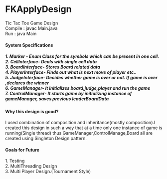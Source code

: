 # FKApplyDesign
Tic Tac Toe Game Design<br>
    Compile : javac Main.java<br>
    Run    : java Main<br>
   
<h4> System Specifications<h5>
    1. Marker - Enum Class  for the symbols which can be present in one cell. <br>
    2. CellInterface- Deals with single cell data<br>
    3. BoardInterface- Stores Board related data<br>
    4. PlayerInterface- Finds out what is next move of player etc..<br>
    5. JudgeInterface- Decides whether game is over or not. If game is over ,declares the winner<br> 
    6. GameManager- It Initializes board,judge,player and run the game<br>
    7. ControlManager- It starts game by initializing instance of gameManager, saves previous leaderBoardData<br>
   
  <h4> Why this design is good? </h4>
    I used combination of composition and inheritance(mostly composition).I created this design in such a way that at a time only one instance of game is running(Single thread) thus GameManager,ControlManage,Board all are created using Singleton
    Design pattern.
    
   <h4> Goals for Future</h4>
    1. Testing<br>
    2. MultiThreading Design<br>
    3. Multi Player Design.(Tournament Style)<br>
    
